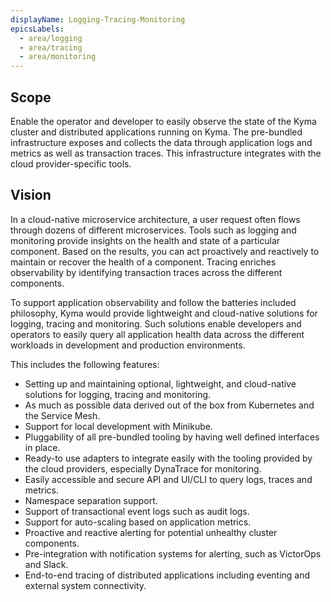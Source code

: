 ```yaml
---
displayName: Logging-Tracing-Monitoring
epicsLabels:
  - area/logging
  - area/tracing
  - area/monitoring
---
```


 ## Scope
Enable the operator and developer to easily observe the state of the Kyma cluster and distributed applications running on Kyma. The pre-bundled infrastructure exposes and collects the data through application logs and metrics as well as transaction traces. This infrastructure integrates with the cloud provider-specific tools.


 ## Vision
In a cloud-native microservice architecture, a user request often flows through dozens of different microservices. Tools such as logging and monitoring provide insights on the health and state of a particular component. Based on the results, you can act proactively and reactively to maintain or recover the health of a component. Tracing enriches observability by identifying transaction traces across the different components.

To support application observability and follow the batteries included philosophy, Kyma would provide lightweight and cloud-native solutions for logging, tracing and monitoring. Such solutions enable developers and operators to easily query all application health data across the different workloads in development and production environments.

This includes the following features:
* Setting up and maintaining optional, lightweight, and cloud-native solutions for logging, tracing and monitoring.
* As much as possible data derived out of the box from Kubernetes and the Service Mesh.
* Support for local development with Minikube.
* Pluggability of all pre-bundled tooling by having well defined interfaces in place.
* Ready-to use adapters to integrate easily with the tooling provided by the cloud providers, especially DynaTrace for monitoring.
* Easily accessible and secure API and UI/CLI to query logs, traces and metrics.
* Namespace separation support.
* Support of transactional event logs such as audit logs.
* Support for auto-scaling based on application metrics.
* Proactive and reactive alerting for potential unhealthy cluster components.
* Pre-integration with notification systems for alerting, such as VictorOps and Slack.
* End-to-end tracing of distributed applications including eventing and external system connectivity.
